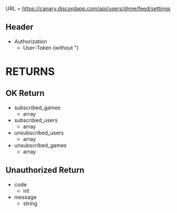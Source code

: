 URL = https://canary.discordapp.com/api/users/@me/feed/settings

## Header
* Authorization
    * User-Token (without ")
# RETURNS

## OK Return
* subscribed_games
    * array
* subscribed_users
    * array
* unsubscribed_users
    * array
* unsubscribed_games
    * array

## Unauthorized Return
* code
    * int
* message
    * string
